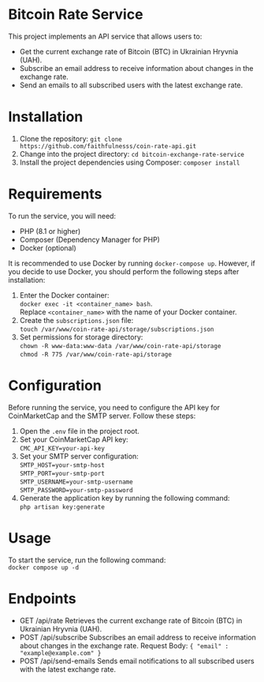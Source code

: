 # Bitcoin Rate Service
This project implements an API service that allows users to:
- Get the current exchange rate of Bitcoin (BTC) in Ukrainian Hryvnia (UAH).
- Subscribe an email address to receive information about changes in the exchange rate.
- Send an emails to all subscribed users with the latest exchange rate.
# Installation 
1. Clone the repository:
`git clone https://github.com/faithfulnesss/coin-rate-api.git`
2. Change into the project directory:
`cd bitcoin-exchange-rate-service`
3. Install the project dependencies using Composer:
`composer install`
# Requirements
To run the service, you will need:
- PHP (8.1 or higher)
- Composer (Dependency Manager for PHP)
- Docker (optional)

It is recommended to use Docker by running `docker-compose up`. However, if you decide to use Docker, you should perform the following steps after installation:
1. Enter the Docker container:  
```docker exec -it <container_name> bash```.  
Replace `<container_name>` with the name of your Docker container.
2. Create the `subscriptions.json` file:  
```touch /var/www/coin-rate-api/storage/subscriptions.json```
3. Set permissions for storage directory:  
```chown -R www-data:www-data /var/www/coin-rate-api/storage```  
```chmod -R 775 /var/www/coin-rate-api/storage```
# Configuration
Before running the service, you need to configure the API key for CoinMarketCap and the SMTP server. Follow these steps:
1. Open the `.env` file in the project root.
2. Set your CoinMarketCap API key:  
```CMC_API_KEY=your-api-key```
3. Set your SMTP server configuration:  
`SMTP_HOST=your-smtp-host`  
`SMTP_PORT=your-smtp-port`  
`SMTP_USERNAME=your-smtp-username`  
`SMTP_PASSWORD=your-smtp-password`  
4. Generate the application key by running the following command:  
`php artisan key:generate`
# Usage
To start the service, run the following command:  
`docker compose up -d`
# Endpoints
- GET /api/rate
  Retrieves the current exchange rate of Bitcoin (BTC) in Ukrainian Hryvnia (UAH).
- POST /api/subscribe
  Subscribes an email address to receive information about changes in the exchange rate.
  Request Body:
  `{ "email" : "example@example.com" }`
- POST /api/send-emails
  Sends email notifications to all subscribed users with the latest exchange rate.
